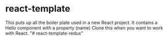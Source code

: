 # react-template

This puts up all the boiler plate used in a new React project. 
It contains a Hello component with a property (name)
Clone this when you want to work with React.
"# react-template-redux" 
